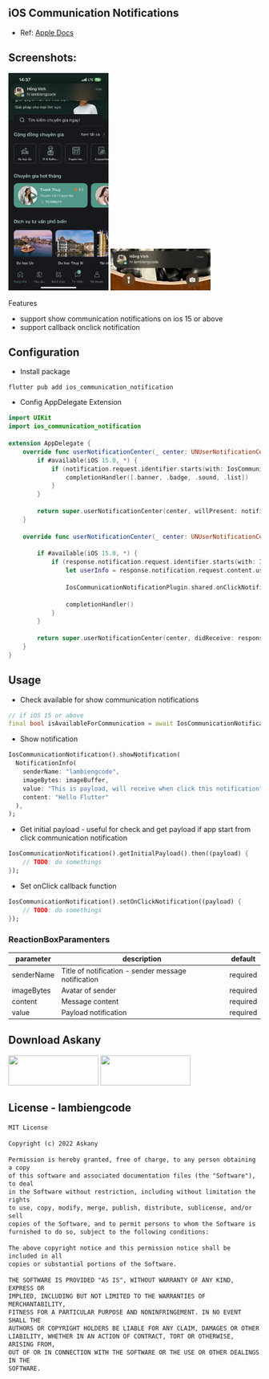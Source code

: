 ## iOS Communication Notifications

- Ref: [Apple Docs](https://developer.apple.com/documentation/usernotifications/implementing_communication_notifications)


## Screenshots:

<p>
<img src="screenshots/IMG_0768.png" width="200px" />
<img src="screenshots/IMG_0769.jpg" width="200px" />
</p

## Features

* support show communication notifications on ios 15 or above
* support callback onclick notification

## Configuration

- Install package

```terminal
flutter pub add ios_communication_notification
```

- Config AppDelegate Extension

```swift
import UIKit
import ios_communication_notification

extension AppDelegate {
    override func userNotificationCenter(_ center: UNUserNotificationCenter, willPresent notification: UNNotification, withCompletionHandler completionHandler: @escaping (UNNotificationPresentationOptions) -> Void) {
        if #available(iOS 15.0, *) {
            if (notification.request.identifier.starts(with: IosCommunicationConstant.prefixIdentifier)) {
                completionHandler([.banner, .badge, .sound, .list])
            }
        }
        
        return super.userNotificationCenter(center, willPresent: notification, withCompletionHandler: completionHandler)
    }
    
    override func userNotificationCenter(_ center: UNUserNotificationCenter, didReceive response: UNNotificationResponse, withCompletionHandler completionHandler: @escaping () -> Void) {
        
        if #available(iOS 15.0, *) {
            if (response.notification.request.identifier.starts(with: IosCommunicationConstant.prefixIdentifier)) {
                let userInfo = response.notification.request.content.userInfo
                
                IosCommunicationNotificationPlugin.shared.onClickNotification(userInfo)
                
                completionHandler()
            }
        }
        
        return super.userNotificationCenter(center, didReceive: response, withCompletionHandler: completionHandler)
    }
}
```

## Usage

- Check available for show communication notifications

```dart
// if iOS 15 or above
final bool isAvailableForCommunication = await IosCommunicationNotification().isAvailable();
```

- Show notification

```dart
IosCommunicationNotification().showNotification(
  NotificationInfo(
    senderName: "lambiengcode",
    imageBytes: imageBuffer,
    value: "This is payload, will receive when click this notification",
    content: "Hello Flutter"
  ),
);
```

- Get initial payload - useful for check and get payload if app start from click communication notification

```dart
IosCommunicationNotification().getInitialPayload().then((payload) {
    // TODO: do somethings
});
```

- Set onClick callback function
  
```dart
IosCommunicationNotification().setOnClickNotification((payload) {
    // TODO: do somethings
});
```

### ReactionBoxParamenters
| parameter                  | description                                                                           | default                                                                                                                                                                               |
| -------------------------- | ------------------------------------------------------------------------------------- | ------------------------------------------------------------------------------------------------------------------------------------------------------------------------------------- |
| senderName          | Title of notification - sender message notification                                           |required|
| imageBytes                  | Avatar of sender |required|
| content            | Message content                                                        | required |
| value               | Payload notification                            | required |      

## Download Askany

<p>
<a href="https://apps.apple.com/vn/app/askany/id1589217505"><img src="https://askany.com/images/app-store.png" height="60px" width="180px"/></a>
<a href="https://play.google.com/store/apps/details?id=com.askany"><img src="https://askany.com/images/ch-play.png" height="60px" width="180px"/></a>
</p>

## License - lambiengcode

```terminal
MIT License

Copyright (c) 2022 Askany

Permission is hereby granted, free of charge, to any person obtaining a copy
of this software and associated documentation files (the "Software"), to deal
in the Software without restriction, including without limitation the rights
to use, copy, modify, merge, publish, distribute, sublicense, and/or sell
copies of the Software, and to permit persons to whom the Software is
furnished to do so, subject to the following conditions:

The above copyright notice and this permission notice shall be included in all
copies or substantial portions of the Software.

THE SOFTWARE IS PROVIDED "AS IS", WITHOUT WARRANTY OF ANY KIND, EXPRESS OR
IMPLIED, INCLUDING BUT NOT LIMITED TO THE WARRANTIES OF MERCHANTABILITY,
FITNESS FOR A PARTICULAR PURPOSE AND NONINFRINGEMENT. IN NO EVENT SHALL THE
AUTHORS OR COPYRIGHT HOLDERS BE LIABLE FOR ANY CLAIM, DAMAGES OR OTHER
LIABILITY, WHETHER IN AN ACTION OF CONTRACT, TORT OR OTHERWISE, ARISING FROM,
OUT OF OR IN CONNECTION WITH THE SOFTWARE OR THE USE OR OTHER DEALINGS IN THE
SOFTWARE.

```
